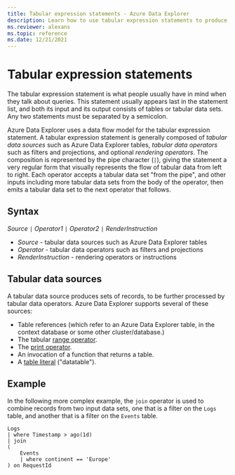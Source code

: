 ```yaml
---
title: Tabular expression statements - Azure Data Explorer
description: Learn how to use tabular expression statements to produce tabular data sets.
ms.reviewer: alexans
ms.topic: reference
ms.date: 12/21/2021
---
```

# Tabular expression statements

The tabular expression statement is what people usually have in mind when they talk about queries. This statement usually appears last in the statement list, and both its input and its output consists of tables or tabular data sets.
Any two statements must be separated by a semicolon.

Azure Data Explorer uses a data flow model for the tabular expression statement. A tabular expression statement is generally composed of *tabular data sources*
such as Azure Data Explorer tables, *tabular data operators* such as filters and projections, and optional *rendering operators*. The composition is represented by the pipe character (`|`), giving the statement a very regular form that visually represents the flow of tabular data from left to right.
Each operator accepts a tabular data set "from the pipe", and other inputs including more tabular data sets from the body of the operator, then emits a tabular data set to the next operator that follows.

## Syntax

*Source* `|` *Operator1* `|` *Operator2* `|` *RenderInstruction*

* *Source* - tabular data sources such as Azure Data Explorer tables
* *Operator* - tabular data operators such as filters and projections
* *RenderInstruction* - rendering operators or instructions

## Tabular data sources

A tabular data source produces sets of records, to be further processed by tabular data operators. Azure Data Explorer supports several of these sources:

* Table references (which refer to an Azure Data Explorer table, in the context database or some other cluster/database.)
* The tabular [range operator](rangeoperator.md).
* The [print operator](printoperator.md).
* An invocation of a function that returns a table.
* A [table literal](datatableoperator.md) ("datatable").

## Example

In the following more complex example, the `join` operator is used to combine records from two input data sets, one that is a filter on the `Logs` table, and another that is a filter on the `Events` table.

```kusto
Logs 
| where Timestamp > ago(1d) 
| join 
(
    Events 
    | where continent == 'Europe'
) on RequestId 
```
